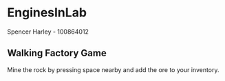 # EnginesInLab

Spencer Harley - 100864012

## Walking Factory Game

Mine the rock by pressing space nearby and add the ore to your inventory. 

